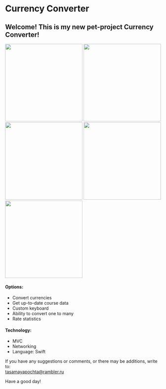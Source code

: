 # Currency Converter

## Welcome! This is my new pet-project Currency Converter!
<img src="https://user-images.githubusercontent.com/95617906/200818553-ac1d2ad2-4481-4df5-b069-516611547f40.mp4" width="250" />
<img src="https://user-images.githubusercontent.com/95617906/200814246-211bbf24-2881-4176-b150-95748381f31e.jpg" width="250" /> <img src="https://user-images.githubusercontent.com/95617906/200814352-5c3114c9-402a-4f5b-97ab-c225767f6b99.jpg" width="250" /> <img src="https://user-images.githubusercontent.com/95617906/200814386-61336243-cd1c-46d2-b36c-91f94367b2b8.jpg" width="250" /> <img src="https://user-images.githubusercontent.com/95617906/200814569-f00d473c-6715-48fa-af26-49b9029b2e9b.jpg" width="250" />


#### Options:




* Convert currencies
* Get up-to-date course data
* Custom keyboard
* Ability to convert one to many
* Rate statistics

#### Technology:
* MVC
* Networking
* Language: Swift

If you have any suggestions or comments, or there may be additions, write to:  
tasamayapochta@rambler.ru

Have a good day!
